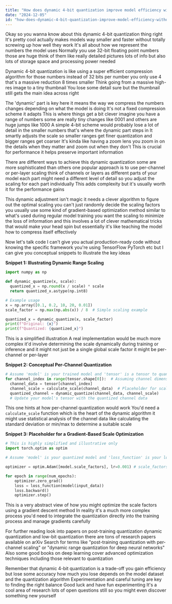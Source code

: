```yaml
---
title: "How does dynamic 4-bit quantization improve model efficiency without compromising performance?"
date: "2024-12-05"
id: "how-does-dynamic-4-bit-quantization-improve-model-efficiency-without-compromising-performance"
---
```


Okay so you wanna know about this dynamic 4-bit quantization thing right  It's pretty cool actually makes models way smaller and faster without totally screwing up how well they work  It's all about how we represent the numbers the model uses  Normally you use 32-bit floating point numbers  those are huge  think of them like really detailed pictures  lots of info  but also lots of storage space and processing power needed

Dynamic 4-bit quantization is like using a super efficient compression algorithm for those numbers  instead of 32 bits per number you only use 4  that's a massive reduction 8 times smaller  Think going from a massive high-res image to a tiny thumbnail  You lose some detail sure  but the thumbnail still gets the main idea across right

The 'dynamic' part is key here  it means the way we compress the numbers changes depending on what the model is doing  It's not a fixed compression scheme  it adapts  This is where things get a bit clever  imagine you have a range of numbers  some are really tiny changes like 0001 and others are huge jumps like 1000  A simple 4-bit scheme would probably lose a lot of detail in the smaller numbers  that's where the dynamic part steps in  It smartly adjusts the scale  so smaller ranges get finer quantization and bigger ranges get coarser  It's kinda like having a zoom lens  you zoom in on the details when they matter and zoom out when they don't  This is crucial for performance  it helps preserve important information

There are different ways to achieve this dynamic quantization  some are more sophisticated than others  one popular approach is to use per-channel or per-layer scaling  think of channels or layers as different parts of your model  each part might need a different level of detail  so you adjust the scaling for each part individually  This adds complexity but it's usually worth it for the performance gains

This dynamic adjustment isn't magic  it needs a clever algorithm to figure out the optimal scaling  you can't just randomly decide the scaling factors  you usually use some kind of gradient-based optimization method similar to what's used during regular model training  you want the scaling to minimize the loss of information  and this involves a lot of clever mathematical tricks that would make your head spin  but essentially it's like teaching the model how to compress itself effectively

Now let's talk code  I can't give you actual production-ready code without knowing the specific framework you're using  TensorFlow PyTorch etc  but I can give you conceptual snippets to illustrate the key ideas

**Snippet 1:  Illustrating Dynamic Range Scaling**

```python
import numpy as np

def dynamic_quantize(x, scale):
  quantized_x = np.round(x / scale) * scale
  return quantized_x.astype(np.int8)

# Example usage
x = np.array([0.1, 0.2, 10, 20, 0.01])
scale_factor = np.max(np.abs(x)) / 8  # Simple scaling example

quantized_x = dynamic_quantize(x, scale_factor)
print(f"Original: {x}")
print(f"Quantized: {quantized_x}")
```

This is a simplified illustration  A real implementation would be much more complex  it'd involve determining the scale dynamically during training or inference  and it might not just be a single global scale factor  it might be per-channel or per-layer

**Snippet 2:  Conceptual Per-Channel Quantization**

```python
# Assume 'model' is your trained model and 'tensor' is a tensor to quantize
for channel_index in range(tensor.shape[0]):  # Assuming channel dimension is 0
  channel_data = tensor[channel_index]
  channel_scale = calculate_scale(channel_data)  # Placeholder for scale calculation
  quantized_channel = dynamic_quantize(channel_data, channel_scale)
  # Update your model's tensor with the quantized channel data
```


This one hints at how per-channel quantization would work  You'd need a `calculate_scale` function which is the heart of the dynamic algorithm  it might use statistical analysis of the channel data  like calculating the standard deviation or min/max  to determine a suitable scale

**Snippet 3:  Placeholder for a Gradient-Based Scale Optimization**

```python
# This is highly simplified and illustrative only
import torch.optim as optim

# Assume 'model' is your quantized model and 'loss_function' is your loss

optimizer = optim.Adam([model.scale_factors], lr=0.001) # scale_factors is a parameter in your model

for epoch in range(num_epochs):
    optimizer.zero_grad()
    loss = loss_function(model(input_data))
    loss.backward()
    optimizer.step()
```

This is a very abstract view of how you might optimize the scale factors using a gradient descent method  In reality  it's a much more complex process  you'd need to integrate the quantization directly into the training process and manage gradients carefully


For further reading  look into papers on post-training quantization  dynamic quantization and  low-bit quantization  there are tons of research papers available on arXiv  Search for terms like "post-training quantization with per-channel scaling" or "dynamic range quantization for deep neural networks"  Also  some good books on deep learning cover advanced optimization techniques  including those relevant to quantization


Remember that  dynamic 4-bit quantization is a trade-off  you gain efficiency but lose some accuracy  how much you lose depends on the model  dataset  and the quantization algorithm  Experimentation and careful tuning are key to finding the right balance  Good luck  and have fun experimenting  It's a cool area of research  lots of open questions still  so you might even discover something new yourself
